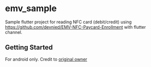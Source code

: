 # emv_sample

Sample flutter project for reading NFC card (debit/credit) using https://github.com/devnied/EMV-NFC-Paycard-Enrollment with flutter channel.

## Getting Started

For android only.
Credit to [original owner](https://github.com/paadevelopments/emv_nfc_card_reader_flutter)
